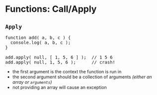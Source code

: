 # Functions: Call/Apply
## `Apply`

<pre class="code javascript" >
function add( a, b, c ) { 
  console.log( a, b, c );
}

add.apply( null, [ 1, 5, 6 ] );  // 1 5 6
add.apply( null, 1, 5, 6 );      // crash!
</pre>

* the first argument is the context the function is run in
* the second argument should be a collection of arguments _(either an array or `arguments`)_
* not providing an array will cause an exception